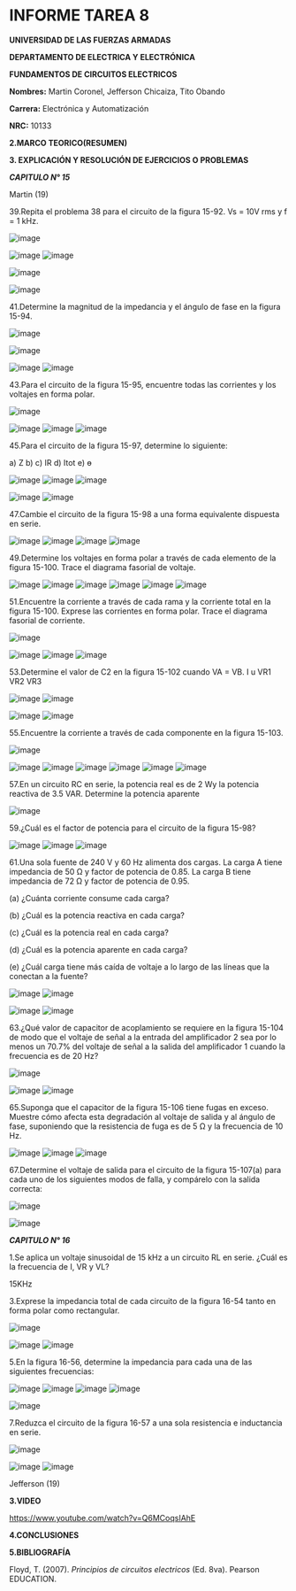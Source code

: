 # INFORME TAREA 8

**UNIVERSIDAD DE LAS FUERZAS ARMADAS**

**DEPARTAMENTO DE ELECTRICA Y ELECTRÓNICA**

**FUNDAMENTOS DE CIRCUITOS ELECTRICOS**

**Nombres:** Martin Coronel, Jefferson Chicaiza, Tito Obando 

**Carrera:** Electrónica y Automatización 

**NRC:** 10133

**2.MARCO TEORICO(RESUMEN)**

**3. EXPLICACIÓN Y RESOLUCIÓN DE EJERCICIOS O PROBLEMAS**

***CAPITULO N° 15***

Martin (19)


39.Repita el problema 38 para el circuito de la figura 15-92. Vs = 10V rms y f = 1 kHz.

![image](https://user-images.githubusercontent.com/94098157/154592151-c612ce48-714c-4fe6-897d-eae03279f542.png)

![image](https://user-images.githubusercontent.com/94098157/154597619-7fd20915-e0a2-4333-9906-8f7fced40243.png)
![image](https://user-images.githubusercontent.com/94098157/154597677-54f5b823-a5f1-4459-bd5b-92cdfc1729d3.png)

![image](https://user-images.githubusercontent.com/94098157/154597697-48fbe469-667f-4f6c-9bc9-470d2369bb72.png)

![image](https://user-images.githubusercontent.com/94098157/154597826-b929e30f-acc5-45fd-9a08-78bebf1425c4.png)

41.Determine la magnitud de la impedancia y el ángulo de fase en la figura 15-94.

![image](https://user-images.githubusercontent.com/94098157/154597991-4d28ce6f-c2de-4af1-ac9d-03487dc1f664.png)

![image](https://user-images.githubusercontent.com/94098157/154599519-887b472d-4883-4e9d-9976-9b5b10478a63.png)

![image](https://user-images.githubusercontent.com/94098157/154599543-3c2f8be8-e787-4850-836c-93347cb474c8.png)
![image](https://user-images.githubusercontent.com/94098157/154599586-60bea038-10c3-4c3a-8b42-75a77dd66e78.png)

43.Para el circuito de la figura 15-95, encuentre todas las corrientes y los voltajes en forma polar.

![image](https://user-images.githubusercontent.com/94098157/154599830-e4aa5f4c-4660-45a6-a76e-1055f659abaf.png)

![image](https://user-images.githubusercontent.com/94098157/154601123-3508b768-5277-405a-aacf-6632eb2bf086.png)
![image](https://user-images.githubusercontent.com/94098157/154601206-858ba8bc-e8a9-4470-9a64-a6441280e6b6.png)
![image](https://user-images.githubusercontent.com/94098157/154601274-d80321fe-399c-4e43-b90a-bf737bb499b3.png)

45.Para el circuito de la figura 15-97, determine lo siguiente:

a) Z  b)   c) IR   d) Itot   e) ɵ

![image](https://user-images.githubusercontent.com/94098157/154601638-d135daf5-b956-4365-9f99-601bf736e017.png)
![image](https://user-images.githubusercontent.com/94098157/154610564-2dd581fa-3d78-408b-a809-263d28ffb1cb.png)
![image](https://user-images.githubusercontent.com/94098157/154610597-a9e41277-bf3d-4e74-ad3e-fcc3d0bf0108.png)

![image](https://user-images.githubusercontent.com/94098157/154610748-b1bf5f4a-9dc1-4309-b5ac-9f7d37af04f5.png)
![image](https://user-images.githubusercontent.com/94098157/154610810-868f1f10-a346-45fd-b9dd-0c924cd0cf00.png)

47.Cambie el circuito de la figura 15-98 a una forma equivalente dispuesta en serie.

![image](https://user-images.githubusercontent.com/94098157/154611119-a47a3f33-b605-43b5-b2dd-fe416c400da7.png)
![image](https://user-images.githubusercontent.com/94098157/154613941-58540ac6-c354-45c4-9f75-100117ce2f68.png)
![image](https://user-images.githubusercontent.com/94098157/154613962-4e70d1dc-1224-4fab-8da8-948dd944c3cb.png)
![image](https://user-images.githubusercontent.com/94098157/154614043-ba1a051a-18ae-441b-bf58-d49c778b1f4a.png)


49.Determine los voltajes en forma polar a través de cada elemento de la figura 15-100. Trace el diagrama fasorial de voltaje.

![image](https://user-images.githubusercontent.com/94098157/154611241-85b05225-9bf6-4475-9530-1d53e5dae2ad.png)
![image](https://user-images.githubusercontent.com/94098157/154620065-0225a581-1538-4ce4-8eff-686220f46004.png)
![image](https://user-images.githubusercontent.com/94098157/154620229-b4eee5f1-1ee0-4796-809a-ccbb4d1fcfc3.png)
![image](https://user-images.githubusercontent.com/94098157/154620327-bfab34ae-bd10-4518-acbd-448ae9d24143.png)
![image](https://user-images.githubusercontent.com/94098157/154620363-faae06a2-2c4d-4c98-879b-19bf6bd92d8f.png)
![image](https://user-images.githubusercontent.com/94098157/154620493-ba0c8fd7-4392-4a0b-9d37-8d57e3dd19fa.png)


51.Encuentre la corriente a través de cada rama y la corriente total en la figura 15-100. Exprese las corrientes en forma polar. Trace el diagrama fasorial de corriente.

![image](https://user-images.githubusercontent.com/94098157/154611295-986fa6ff-ddb3-4687-92f2-4ce94c9cc442.png)

![image](https://user-images.githubusercontent.com/94098157/154623558-08076dd2-6b8a-4d4f-9dbf-9ad829fbee25.png)
![image](https://user-images.githubusercontent.com/94098157/154623618-d55f3cf8-740b-4328-9d71-046241955281.png)
![image](https://user-images.githubusercontent.com/94098157/154623647-0eb75a52-a9d4-42e6-af31-309d43be6b42.png)

53.Determine el valor de C2 en la figura 15-102 cuando VA = VB. I u VR1 VR2 VR3 

![image](https://user-images.githubusercontent.com/94098157/154611457-f442007f-7893-4e77-834f-b7fa836c7c11.png)
![image](https://user-images.githubusercontent.com/94098157/154626682-85d8084f-7ce6-40ce-95f0-187122295453.png)

![image](https://user-images.githubusercontent.com/94098157/154626737-842cf0ee-b099-464a-964b-a3b54496a05d.png)
![image](https://user-images.githubusercontent.com/94098157/154626783-6a217e73-673e-48fe-b8c5-11f3c77ad15c.png)

55.Encuentre la corriente a través de cada componente en la figura 15-103.

![image](https://user-images.githubusercontent.com/94098157/154611511-ccb6a3e5-625c-4ef1-a90d-5fff86926ffc.png)

![image](https://user-images.githubusercontent.com/94098157/154694706-30d904ca-df32-4abf-bed0-16762f35c38c.png)
![image](https://user-images.githubusercontent.com/94098157/154694827-a5efc8f4-44f6-4712-b2ff-ac76577bb85a.png)
![image](https://user-images.githubusercontent.com/94098157/154695263-41d6f38b-e0f7-46ad-9a1d-e240b7b13c39.png)
![image](https://user-images.githubusercontent.com/94098157/154695298-43db7619-67ea-476e-9c34-a6cf863b7693.png)
![image](https://user-images.githubusercontent.com/94098157/154695387-e251764d-8caa-48b9-bb11-5ae654ac659a.png)
![image](https://user-images.githubusercontent.com/94098157/154695432-f4bc7aed-0d8a-4479-a809-39bac60f7f4d.png)

57.En un circuito RC en serie, la potencia real es de 2 Wy la potencia reactiva de 3.5 VAR. Determine la potencia aparente

![image](https://user-images.githubusercontent.com/94098157/154624342-6b30d454-4e9d-4aa3-bfe5-bdd7da5b2352.png)

59.¿Cuál es el factor de potencia para el circuito de la figura 15-98?

![image](https://user-images.githubusercontent.com/94098157/154611573-709fbe4a-65b8-43aa-ba84-e05f48b4ccc3.png)
![image](https://user-images.githubusercontent.com/94098157/154697093-8b0ce17d-7b88-44ca-b268-5fd4925fa137.png)
![image](https://user-images.githubusercontent.com/94098157/154697125-2ac2bc08-76d1-4482-a632-7d193e7f6604.png)

61.Una sola fuente de 240 V y 60 Hz alimenta dos cargas. La carga A tiene impedancia de 50 Ω y factor de potencia de 0.85. La carga B tiene impedancia de 72 Ω y factor de potencia de 0.95.

(a) ¿Cuánta corriente consume cada carga?

(b) ¿Cuál es la potencia reactiva en cada carga?

(c) ¿Cuál es la potencia real en cada carga?

(d) ¿Cuál es la potencia aparente en cada carga?

(e) ¿Cuál carga tiene más caída de voltaje a lo largo de las líneas que la conectan a la fuente?

![image](https://user-images.githubusercontent.com/94098157/154701372-ad898d04-87bc-4e7a-8dbc-337a61a5e996.png)
![image](https://user-images.githubusercontent.com/94098157/154701455-2c68142d-e260-4a16-99b5-066ea1dae7a7.png)

![image](https://user-images.githubusercontent.com/94098157/154701526-111e09f3-0a6f-4e0d-9096-216518323a4c.png)
![image](https://user-images.githubusercontent.com/94098157/154701578-8394b0b1-8a53-4242-bf1a-886f69d3d6a7.png)

63.¿Qué valor de capacitor de acoplamiento se requiere en la figura 15-104 de modo que el voltaje de señal a la entrada del amplificador 2 sea por lo menos un 70.7% del voltaje de señal a la salida del amplificador 1 cuando la frecuencia es de 20 Hz?

![image](https://user-images.githubusercontent.com/94098157/154611799-cbbe0b46-e469-476d-adeb-ce43918e1fba.png)

![image](https://user-images.githubusercontent.com/94098157/154704476-b57aee58-8068-486d-be23-18edd7893dfa.png)
![image](https://user-images.githubusercontent.com/94098157/154704513-a495bba7-3846-440a-99b6-dab4208d0ade.png)

65.Suponga que el capacitor de la figura 15-106 tiene fugas en exceso. Muestre cómo afecta esta degradación al voltaje de salida y al ángulo de fase, suponiendo que la resistencia de fuga es de 5 Ω y la frecuencia de 10 Hz.

![image](https://user-images.githubusercontent.com/94098157/154611842-6edba2da-d3c6-4810-a153-dd238e29e176.png)
![image](https://user-images.githubusercontent.com/94098157/154706934-6bf50c6e-e10d-4077-8e24-cef5dedfec44.png)
![image](https://user-images.githubusercontent.com/94098157/154707014-0511663c-3fec-45fc-893d-2c2889bb11ac.png)

67.Determine el voltaje de salida para el circuito de la figura 15-107(a) para cada uno de los siguientes
modos de falla, y compárelo con la salida correcta:

![image](https://user-images.githubusercontent.com/94098157/154611909-7fc24632-fcd7-42ac-b99d-352aad72e8b2.png)

![image](https://user-images.githubusercontent.com/94098157/154708750-52c729bc-a64b-45b5-8102-7a6f38d2c6fa.png)

***CAPITULO N° 16***

1.Se aplica un voltaje sinusoidal de 15 kHz a un circuito RL en serie. ¿Cuál es la frecuencia de I, VR y VL?

15KHz

3.Exprese la impedancia total de cada circuito de la figura 16-54 tanto en forma polar como rectangular.

![image](https://user-images.githubusercontent.com/94098157/154709523-3e1f3c0c-ba99-4edd-aff0-91e1867437e4.png)

![image](https://user-images.githubusercontent.com/94098157/154711976-8306cac5-3dce-45b4-b0bb-dcc7fc172748.png)
![image](https://user-images.githubusercontent.com/94098157/154712062-d54ac7a5-610e-4803-8261-484b331933d7.png)

5.En la figura 16-56, determine la impedancia para cada una de las siguientes frecuencias:

![image](https://user-images.githubusercontent.com/94098157/154709592-f5312bcc-a2e9-490c-9962-71e822f5ebf4.png)
![image](https://user-images.githubusercontent.com/94098157/154714281-1a15e660-ce83-4ade-ba64-1df43383bb31.png)
![image](https://user-images.githubusercontent.com/94098157/154714365-05e721a7-9eca-4cf5-8c75-deb649aaebbf.png)
![image](https://user-images.githubusercontent.com/94098157/154714403-2efdc3e6-601b-4972-ad75-c8671cbd38f5.png)

![image](https://user-images.githubusercontent.com/94098157/154714432-5bd54042-1018-4772-bffd-e77b76de624f.png)


7.Reduzca el circuito de la figura 16-57 a una sola resistencia e inductancia en serie.

![image](https://user-images.githubusercontent.com/94098157/154709664-e4903aba-036c-4751-8ad9-cc99040b9bfa.png)

![image](https://user-images.githubusercontent.com/94098157/154716297-37ea8558-0832-4e66-b5c7-86dde8c16661.png)
![image](https://user-images.githubusercontent.com/94098157/154716493-a722438a-2892-49e0-b53b-147e739e285c.png)

Jefferson (19)

**3.VIDEO**

https://www.youtube.com/watch?v=Q6MCoqsIAhE

**4.CONCLUSIONES**

**5.BIBLIOGRAFÍA**

Floyd, T. (2007). *Principios de circuitos electricos* (Ed. 8va). Pearson EDUCATION.
